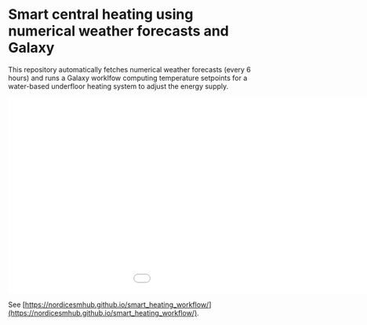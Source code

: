 # Smart central heating using numerical weather forecasts and Galaxy

This repository automatically fetches numerical weather forecasts (every 6 hours) and runs a Galaxy worklfow computing temperature setpoints for a water-based underfloor heating system to adjust the energy supply. 

<embed type="text/html" src="plotting_temperature.html" width="1200" height="400">

See [https://nordicesmhub.github.io/smart_heating_workflow/](https://nordicesmhub.github.io/smart_heating_workflow/).
